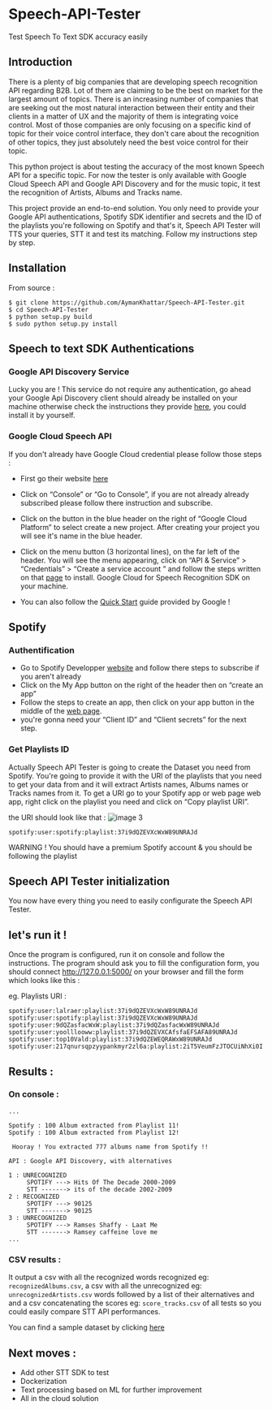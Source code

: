 # Speech-API-Tester
Test Speech To Text SDK accuracy easily  

## Introduction 

There is a plenty of big companies that are developing speech recognition API regarding B2B. Lot of them are claiming to be the best on market for the largest amount of topics. There is an increasing number of companies that are seeking out the most natural interaction between their entity and their clients in a matter of UX and the majority of them is integrating voice control. Most of those companies are only focusing on a specific kind of topic for their voice control interface, they don't care about the recognition of other topics, they just absolutely need the best voice control for their topic.

This python project is about testing the accuracy of the most known Speech API for a specific topic. For now the tester is only available with Google Cloud Speech API and Google API Discovery and for the music topic, it test the recognition of Artists, Albums and Tracks name. 

This project provide an end-to-end solution. You only need to provide your Google API authentications, Spotify SDK identifier and secrets and the ID of the playlists you're following on Spotify and that's it, Speech API Tester will TTS your queries, STT it and test its matching. Follow my instructions step by step. 

## Installation


From source : 
```
$ git clone https://github.com/AymanKhattar/Speech-API-Tester.git
$ cd Speech-API-Tester
$ python setup.py build
$ sudo python setup.py install
```

## Speech to text SDK Authentications

### Google API Discovery Service 

Lucky you are ! This service do not require any authentication, go ahead your Google Api Discovery client should already be installed on your machine otherwise check the instructions they provide [here](https://developers.google.com/discovery/v1/getting_started), you could install it by yourself. 

### Google Cloud Speech API

If you don't already have Google Cloud credential please follow those steps :


* First go their website [here](https://cloud.google.com/?utm_source=google&utm_medium=cpc&utm_campaign=emea-fr-all-en-dr-bkws-all-all-trial-e-gcp-1002258&utm_content=text-ad-none-any-DEV_c-CRE_167377420989-ADGP_BKWS%20%7C%20EXA%20~%201:1_FR_EN_General_Cloud_TOP_clouds%20google-KWID_43700016288679307-kwd-49842666111-userloc_9056139&utm_term=KW_clouds%20google-ST_clouds%20google&ds_rl=1245734&gclid=EAIaIQobChMIl6P_0-ny1QIVpr_tCh3akg9ZEAAYASAAEgL73_D_BwE&dclid=CJ7irNXp8tUCFegD0wod5VEGvw) 
* Click on “Console” or “Go to Console”, if you are not already already subscribed please follow there instruction and subscribe. 
* Click on the button in the blue header on the right of  “Google Cloud Platform” to select create a new project. After creating your project you will see it's name in the blue header.
* Click on the menu button (3 horizontal lines), on the far left of the header. You will see the menu appearing, click on “API & Service” > “Credentials” > “Create a service account ” and follow the steps written on that [page](https://cloud.google.com/docs/authentication/getting-started#creating_the_service_account) to install. Google Cloud for Speech Recognition SDK on your machine. 



* You can also follow the [Quick Start](https://cloud.google.com/speech/docs/getting-started) guide provided by Google !

## Spotify

### Authentification 

* Go to Spotify Developper [website](https://developer.spotify.com/) and follow there steps to subscribe if you aren't already
* Click on the My App button on the right of the header then on “create an app”
* Follow the steps to create an app, then click on your app button in the middle of the [web page](https://developer.spotify.com/my-applications/#!/applications).
*  you're gonna need your “Client ID” and “Client secrets” for the next step. 

### Get Playlists ID

Actually Speech API Tester is going to create the Dataset you need from Spotify. You're going to provide it with the URI of the playlists that you need to get your data from and it will extract Artists names, Albums names or Tracks names from it. 
To get a URI go to your Spotify app or web page web app, right click on the playlist you need and click on “Copy playlist URI”. 

the URI should look like that : ![image 3](https://user-images.githubusercontent.com/17698895/30060593-5dfb3d5e-9244-11e7-90f3-e3dc2661d130.png)

```
spotify:user:spotify:playlist:37i9dQZEVXcWxW89UNRAJd
```

WARNING ! You should have a premium Spotify account & you should be following the playlist 

## Speech API Tester initialization

You now have every thing you need to easily configurate the Speech API Tester. 

## let's run it  !

Once the program is configured, run it on console and follow the instructions. The program should ask you to fill the configuration form, you should connect http://127.0.0.1:5000/ on your browser and fill the form which looks like this : 








eg. Playlists URI : 

```
spotify:user:lalraer:playlist:37i9dQZEVXcWxW89UNRAJd
spotify:user:spotify:playlist:37i9dQZEVXcWxW89UNRAJd
spotify:user:9dQZasfacWxW:playlist:37i9dQZasfacWxW89UNRAJd
spotify:user:yoolllooww:playlist:37i9dQZEVXCAfsfaEFSAFA89UNRAJd
spotify:user:top10Vald:playlist:37i9dQZEWEQRAWxW89UNRAJd
spotify:user:217qnursqpzyypankmyr2zl6a:playlist:2iT5VeumFzJTOCUiNhXi0I
```

## Results : 

### On console : 

```
...

Spotify : 100 Album extracted from Playlist 11!
Spotify : 100 Album extracted from Playlist 12!

 Hooray ! You extracted 777 albums name from Spotify !!

API : Google API Discovery, with alternatives 

1 : UNRECOGNIZED 
     SPOTIFY ---> Hits Of The Decade 2000-2009
     STT -------> its of the decade 2002-2009
2 : RECOGNIZED 
     SPOTIFY ---> 90125  
     STT -------> 90125
3 : UNRECOGNIZED 
     SPOTIFY ---> Ramses Shaffy - Laat Me
     STT -------> Ramsey caffeine love me
...
```

### CSV results :

It output a csv with all the recognized words recognized eg: `recognizedAlbums.csv`, a csv with all the unrecognized eg: `unrecognizedArtists.csv` words followed by a list of their alternatives and and a csv concatenating the scores eg: `score_tracks.csv` of  all tests so you could easily compare STT API performances. 

You can find a sample dataset by clicking  [here](https://drive.google.com/drive/u/0/folders/0BxJU9xchmjmHY21fLW8yRThLcmM)

## Next moves : 

- Add other STT SDK to test
- Dockerization
- Text processing based on ML for further improvement
- All in the cloud solution
